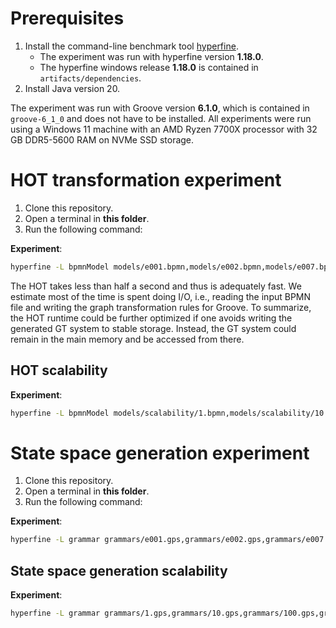 # Prerequisites
1. Install the command-line benchmark tool [hyperfine](https://github.com/sharkdp/hyperfine#installation).
   - The experiment was run with hyperfine version **1.18.0**.
   - The hyperfine windows release **1.18.0** is contained in `artifacts/dependencies`.
2. Install Java version 20.

The experiment was run with Groove version **6.1.0**, which is contained in `groove-6_1_0` and does not have to be installed.
All experiments were run using a Windows 11 machine with an AMD Ryzen 7700X processor with 32 GB DDR5-5600 RAM on NVMe SSD storage.

# HOT transformation experiment
1. Clone this repository.
2. Open a terminal in **this folder**.
3. Run the following command:

**Experiment**:
```bash
hyperfine -L bpmnModel models/e001.bpmn,models/e002.bpmn,models/e007.bpmn,models/e008.bpmn,models/e009.bpmn,models/e010.bpmn,models/e011.bpmn,models/e015.bpmn,models/e016.bpmn,models/e020.bpmn "java -jar ruleGenerator-1.jar {bpmnModel} ./grammars" --output ./HOToutput.txt --export-json HOTstats.json
```

The HOT takes less than half a second and thus is adequately fast.
We estimate most of the time is spent doing I/O, i.e., reading the input BPMN file and writing the graph transformation rules for Groove.
To summarize, the HOT runtime could be further optimized if one avoids writing the generated GT system to stable storage.
Instead, the GT system could remain in the main memory and be accessed from there.

## HOT scalability

**Experiment**:
```bash
hyperfine -L bpmnModel models/scalability/1.bpmn,models/scalability/10.bpmn,models/scalability/100.bpmn,models/scalability/300.bpmn,models/scalability/500.bpmn,models/scalability/800.bpmn,models/scalability/1000.bpmn "java -jar ruleGenerator-1.jar {bpmnModel} ./grammars" --output ./HOTScalabilityoutput.txt --export-json HOTScalabilitystats.json
```

# State space generation experiment

1. Clone this repository.
2. Open a terminal in **this folder**.
3. Run the following command:

**Experiment**:
```bash
hyperfine -L grammar grammars/e001.gps,grammars/e002.gps,grammars/e007.gps,grammars/e008.gps,grammars/e009.gps,grammars/e010.gps,grammars/e011.gps,grammars/e015.gps,grammars/e016.gps,grammars/e020.gps "java -jar dependencies/groove-6_1_0/bin/Generator.jar {grammar}" --output ./SGenoutput.txt --export-json Sgenstats.json
```

## State space generation scalability

**Experiment**:
```bash
hyperfine -L grammar grammars/1.gps,grammars/10.gps,grammars/100.gps,grammars/300.gps,grammars/500.gps,grammars/800.gps,grammars/1000.gps "java -Xmx2048M -jar dependencies/groove-6_1_0/bin/Generator.jar {grammar}" --output ./SGenScalabilityoutput.txt --export-json SgenScalabilitystats.json
```